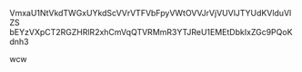 VmxaU1NtVkdTWGxUYkdScVVrVTFVbFpyVWtOVVJrVjVUVlJTYUdKVlduVlZS
bEYzVXpCT2RGZHRlR2xhCmVqQTVRMmR3YTJReU1EMEtDbkIxZGc9PQoKdnh3

wcw